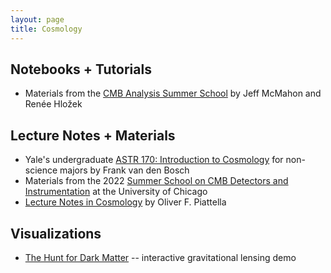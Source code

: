 ```yaml
---
layout: page
title: Cosmology
---
```


<!-- ## Textbooks -->

## Notebooks + Tutorials
- Materials from the [CMB Analysis Summer School](https://github.com/jeffmcm1977/CMBAnalysis_SummerSchool) by Jeff McMahon and Renée Hložek

## Lecture Notes + Materials 
- Yale's undergraduate [ASTR 170: Introduction to Cosmology](http://www.astro.yale.edu/vdbosch/Introduction_to_Cosmology.pdf) for non-science majors by Frank van den Bosch
- Materials from the 2022 [Summer School on CMB Detectors and Instrumentation](https://kicp-workshops.uchicago.edu/2022-CMB-SCHOOL/presentations.php) at the University of Chicago
- [Lecture Notes in Cosmology](https://arxiv.org/abs/1803.00070) by Oliver F. Piattella

## Visualizations
- [The Hunt for Dark Matter](https://gravitational-lensing.explored.info) -- interactive gravitational lensing demo

